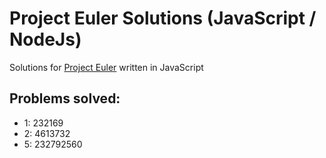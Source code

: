 # Project Euler Solutions (JavaScript / NodeJs) 

Solutions for [Project Euler](https://projecteuler.net/problem=0) written in JavaScript

## Problems solved:
- 1: 232169
- 2: 4613732
- 5: 232792560
